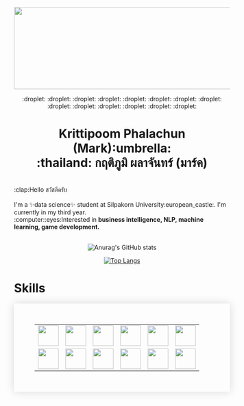 <img src='https://media.tenor.com/FU9DL__kY4oAAAAd/lofi-rain.gif' style='width:100vw; height:20vw;'>
<p align='center'> :droplet: :droplet: :droplet: :droplet: :droplet: :droplet: :droplet: :droplet: :droplet: :droplet: :droplet: :droplet: :droplet: :droplet:</p>
<h1 align='center'>Krittipoom Phalachun (Mark):umbrella:<br>:thailand: กฤติภูมิ  ผลาจันทร์ (มาร์ค)</h1>

<p align='left'><br>:clap:Hello สวัสดีครับ<br><br>I'm a ✨data science✨ student at Silpakorn University:european_castle:. I'm currently in my third year.
  <br>:computer::eyes:Interested in <b>business intelligence, NLP, machine learning, game development.</b><br><br>
</p>

<div align='center'>
  
  ![Anurag's GitHub stats](https://github-readme-stats.vercel.app/api?username=Krittipoom&show_icons=true&theme=algolia)

  [![Top Langs](https://github-readme-stats.vercel.app/api/top-langs/?username=Krittipoom&theme=algolia)](https://github.com/anuraghazra/github-readme-stats)
  
</div>

<h1>Skills</h1>
<div align='center'>
<table style='border-collapse: collapse;
    box-shadow: 0 0 20px rgba(0, 0, 0, 0.15);
    padding: 3rem;'>
  <tr>
    <td><img style='width:5vw;' src='https://s3.dualstack.us-east-2.amazonaws.com/pythondotorg-assets/media/community/logos/python-logo-only.png'></td>
    <td><img style='width:5vw;' src='https://img.icons8.com/color/512/html-5--v1.png'></td>
    <td><img style='width:5vw;' src='https://cdn4.iconfinder.com/data/icons/social-media-logos-6/512/121-css3-512.png'></td>
    <td><img style='width:5vw;' src='https://upload.wikimedia.org/wikipedia/commons/thumb/6/6a/JavaScript-logo.png/800px-JavaScript-logo.png'></td>
    <td><img style='width:5vw;' src='https://nextviewconsulting.com/sites/default/files/styles/large/public/icons/logo-tableau-cirkel.png?itok=CsAZTLUk'></td>
    <td><img style='width:5vw;' src='https://upload.wikimedia.org/wikipedia/commons/thumb/c/cf/New_Power_BI_Logo.svg/630px-New_Power_BI_Logo.svg.png'></td>
  </tr>
  <tr>
    <td><img style='width:5vw;' src='https://cdn-icons-png.flaticon.com/512/5968/5968313.png'></td>
    <td><img style='width:5vw;' src='https://waikato.github.io/weka-site/images/weka.png'></td>
    <td><img style='width:5vw;' src='https://media.licdn.com/dms/image/C4E0BAQFK5k_r2gO70Q/company-logo_200_200/0/1651579825927?e=2147483647&v=beta&t=QUwyhtuXYl2eeBURvi-p-ApXaLB8LIR46TLtMJOppPo'></td>
    <td><img style='width:5vw;' src='https://cdn.worldvectorlogo.com/logos/django.svg'></td>
    <td><img style='width:5vw;' src='https://cdn-icons-png.flaticon.com/512/888/888850.png?w=1380&t=st=1677687513~exp=1677688113~hmac=17b0f2c2faab37c6220ce87ae83bdec5c70cb5aef27362c7d78e379a30a9cefd'></td>
    <td><img style='width:5vw;' src='https://1000logos.net/wp-content/uploads/2017/03/LINUX-LOGO.png'></td>
  </tr>
</table>
</div>
<br><br>






<!--
**Krittipoom/Krittipoom** is a ✨ _special_ ✨ repository because its `README.md` (this file) appears on your GitHub profile.
-->
